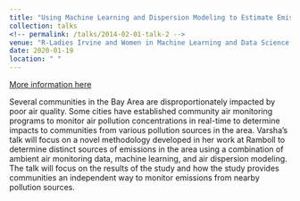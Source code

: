 ```yaml
---
title: "Using Machine Learning and Dispersion Modeling to Estimate Emissions"
collection: talks
<!-- permalink: /talks/2014-02-01-talk-2 -->
venue: "R-Ladies Irvine and Women in Machine Learning and Data Science - Seattle"
date: 2020-01-19
location: " "
---
```


[More information here](https://www.meetup.com/rladies-irvine/events/275473956/)

Several communities in the Bay Area are disproportionately impacted by poor air quality. Some cities have established community air monitoring programs to monitor air pollution concentrations in real-time to determine impacts to communities from various pollution sources in the area. Varsha’s talk will focus on a novel methodology developed in her work at Ramboll to determine distinct sources of emissions in the area using a combination of ambient air monitoring data, machine learning, and air dispersion modeling. The talk will focus on the results of the study and how the study provides communities an independent way to monitor emissions from nearby pollution sources.